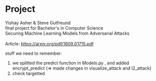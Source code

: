 # Project
Yishay Asher & Steve Gutfreund <br>
final project for Bachelor's in Computer Science <br>
Securing Machine Learning Models from Adversarial Attacks <br> <br>
Article: https://arxiv.org/pdf/1809.01715.pdf

stuff we need to remember:
1. we splitted the predict function in Models.py , and added encrypt_predict (=> made changes in visualize_attack and l2_attack)
2. check targetted
